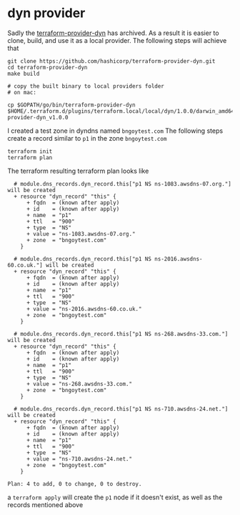 # dyn provider
Sadly the [terraform-provider-dyn](https://github.com/hashicorp/terraform-provider-dyn) has archived. As a result it is easier to clone, build, and use it as a local provider. The following steps will achieve that 

```
git clone https://github.com/hashicorp/terraform-provider-dyn.git
cd terraform-provider-dyn
make build

# copy the built binary to local providers folder
# on mac:

cp $GOPATH/go/bin/terraform-provider-dyn  $HOME/.terraform.d/plugins/terraform.local/local/dyn/1.0.0/darwin_amd64/terraform-provider-dyn_v1.0.0
```

I created a test zone in dyndns named `bngoytest.com`
The following steps create a record similar to `p1` in the zone `bngoytest.com`

```
terraform init
terraform plan
```

The terraform resulting terraform plan looks like

```
  # module.dns_records.dyn_record.this["p1 NS ns-1083.awsdns-07.org."] will be created
  + resource "dyn_record" "this" {
      + fqdn  = (known after apply)
      + id    = (known after apply)
      + name  = "p1"
      + ttl   = "900"
      + type  = "NS"
      + value = "ns-1083.awsdns-07.org."
      + zone  = "bngoytest.com"
    }

  # module.dns_records.dyn_record.this["p1 NS ns-2016.awsdns-60.co.uk."] will be created
  + resource "dyn_record" "this" {
      + fqdn  = (known after apply)
      + id    = (known after apply)
      + name  = "p1"
      + ttl   = "900"
      + type  = "NS"
      + value = "ns-2016.awsdns-60.co.uk."
      + zone  = "bngoytest.com"
    }

  # module.dns_records.dyn_record.this["p1 NS ns-268.awsdns-33.com."] will be created
  + resource "dyn_record" "this" {
      + fqdn  = (known after apply)
      + id    = (known after apply)
      + name  = "p1"
      + ttl   = "900"
      + type  = "NS"
      + value = "ns-268.awsdns-33.com."
      + zone  = "bngoytest.com"
    }

  # module.dns_records.dyn_record.this["p1 NS ns-710.awsdns-24.net."] will be created
  + resource "dyn_record" "this" {
      + fqdn  = (known after apply)
      + id    = (known after apply)
      + name  = "p1"
      + ttl   = "900"
      + type  = "NS"
      + value = "ns-710.awsdns-24.net."
      + zone  = "bngoytest.com"
    }

Plan: 4 to add, 0 to change, 0 to destroy.
```

a `terraform apply` will create the `p1` node if it doesn't exist, as well as the records mentioned above